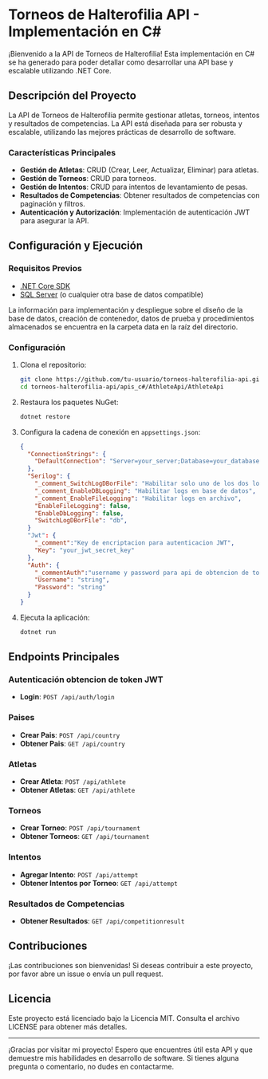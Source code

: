 # Torneos de Halterofilia API - Implementación en C#

¡Bienvenido a la API de Torneos de Halterofilia! Esta implementación en C# se ha generado para poder detallar como desarrollar una API base y escalable utilizando .NET Core.

## Descripción del Proyecto

La API de Torneos de Halterofilia permite gestionar atletas, torneos, intentos y resultados de competencias. La API está diseñada para ser robusta y escalable, utilizando las mejores prácticas de desarrollo de software.

### Características Principales

- **Gestión de Atletas**: CRUD (Crear, Leer, Actualizar, Eliminar) para atletas.
- **Gestión de Torneos**: CRUD para torneos.
- **Gestión de Intentos**: CRUD para intentos de levantamiento de pesas.
- **Resultados de Competencias**: Obtener resultados de competencias con paginación y filtros.
- **Autenticación y Autorización**: Implementación de autenticación JWT para asegurar la API.

## Configuración y Ejecución

### Requisitos Previos

- [.NET Core SDK](https://dotnet.microsoft.com/download)
- [SQL Server](https://www.microsoft.com/en-us/sql-server/sql-server-downloads) (o cualquier otra base de datos compatible)

La información para implementación y despliegue sobre el diseño de la base de datos, creación de contenedor, datos de prueba y procedimientos almacenados se encuentra en la carpeta data en la raíz del directorio.

### Configuración

1. Clona el repositorio:
    ```sh
    git clone https://github.com/tu-usuario/torneos-halterofilia-api.git
    cd torneos-halterofilia-api/apis_c#/AthleteApi/AthleteApi
    ```

2. Restaura los paquetes NuGet:
    ```sh
    dotnet restore
    ```

3. Configura la cadena de conexión en `appsettings.json`:
    ```json
    {
      "ConnectionStrings": {
        "DefaultConnection": "Server=your_server;Database=your_database;User Id=your_user;Password=your_password;"
      },
      "Serilog": {
        "_comment_SwitchLogDBorFile": "Habilitar solo uno de los dos logs DB o Archivo se puede usar file o db",
        "_comment_EnableDBLogging": "Habilitar logs en base de datos",
        "_comment_EnableFileLogging": "Habilitar logs en archivo",
        "EnableFileLogging": false,
        "EnableDbLogging": false,
        "SwitchLogDBorFile": "db",
      }
      "Jwt": {
        "_comment":"Key de encriptacion para autenticacion JWT",
        "Key": "your_jwt_secret_key"
      },
      "Auth": {
        "_commentAuth":"username y password para api de obtencion de token JWT",
        "Username": "string",
        "Password": "string"
      }
    }
    ```

4. Ejecuta la aplicación:
    ```sh
    dotnet run
    ```

## Endpoints Principales

### Autenticación obtencion de token JWT
- **Login**: `POST /api/auth/login`

### Paises
- **Crear Pais**: `POST /api/country`
- **Obtener Pais**: `GET /api/country`

### Atletas
- **Crear Atleta**: `POST /api/athlete`
- **Obtener Atletas**: `GET /api/athlete`

### Torneos
- **Crear Torneo**: `POST /api/tournament`
- **Obtener Torneos**: `GET /api/tournament`

### Intentos
- **Agregar Intento**: `POST /api/attempt`
- **Obtener Intentos por Torneo**: `GET /api/attempt`

### Resultados de Competencias
- **Obtener Resultados**: `GET /api/competitionresult`


## Contribuciones
¡Las contribuciones son bienvenidas! Si deseas contribuir a este proyecto, por favor abre un issue o envía un pull request.

## Licencia
Este proyecto está licenciado bajo la Licencia MIT. Consulta el archivo LICENSE para obtener más detalles.

---

¡Gracias por visitar mi proyecto! Espero que encuentres útil esta API y que demuestre mis habilidades en desarrollo de software. Si tienes alguna pregunta o comentario, no dudes en contactarme.
